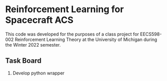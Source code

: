 # Reinforcement Learning for Spacecraft ACS

This code was developed for the purposes of a class project for EECS598-002 Reinforcement Learning Theory at the University of Michigan during the Winter 2022 semester.

## Task Board

1. Develop python wrapper
